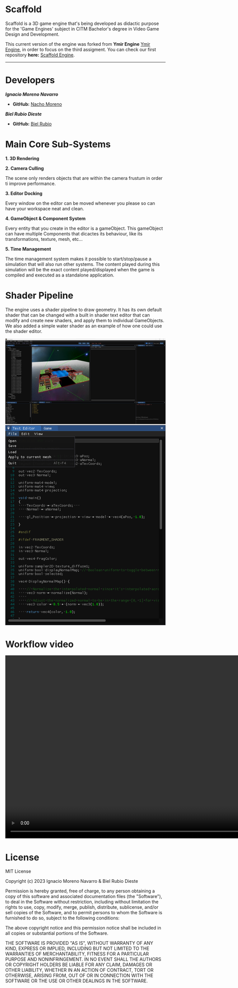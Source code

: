 # Scaffold

Scaffold is a 3D game engine that's being developed as didactic purpose for the 'Game Engines' subject in CITM Bachelor's degree in Video Game Design and Development.

This current version of the engine was forked from **Ymir Engine** [Ymir Engine](https://github.com/francesctr4/Ymir-Engine), in order to focus on the third assigment.
You can check our first repository **here:** [Scaffold Engine](https://github.com/NachoMoren/Scaffold).
    
****

# Developers

_**Ignacio Moreno Navarro**_
* **GitHub:** [Nacho Moreno](https://github.com/NachoMoren)

_**Biel Rubio Dieste**_
* **GitHub:** [Biel Rubio](https://github.com/BielRubio)

# Main Core Sub-Systems

**1. 3D Rendering**

**2. Camera Culling**

The scene only renders objects that are within the camera frustum in order ti improve performance.

**3. Editor Docking**

Every window on the editor can be moved whenever you please so can have your workspace neat and clean.

**4. GameObject & Component System**

Every entity that you create in the editor is a gameObject. This gameObject can have multiple Components that dicactes its behaviour, like its transformations, texture, mesh, etc...

**5. Time Management**

The time management system makes it possible to start/stop/pause a simulation that will also run other systems. The content played during this simulation will be the exact content played/displayed when the game is compiled and executed as a standalone application.

# Shader Pipeline

The engine uses a shader pipeline to draw geometry. It has its own default shader that can be changed with a built in shader text editor that can modify and create new shaders, and apply them to individual GameObjects.
We also added a simple water shader as an example of how one could use the shader editor.

![Water shader](images/WaterShader.png)
![Text editor unwrapped](images/TextEditorUnwrapped.png)

# Workflow video

<video src="images/workflow.mp4" width="1024" height="576" controls></video>

# License

MIT License

Copyright (c) 2023 Ignacio Moreno Navarro & Biel Rubio Dieste

Permission is hereby granted, free of charge, to any person obtaining a copy
of this software and associated documentation files (the "Software"), to deal
in the Software without restriction, including without limitation the rights
to use, copy, modify, merge, publish, distribute, sublicense, and/or sell
copies of the Software, and to permit persons to whom the Software is
furnished to do so, subject to the following conditions:

The above copyright notice and this permission notice shall be included in all
copies or substantial portions of the Software.

THE SOFTWARE IS PROVIDED "AS IS", WITHOUT WARRANTY OF ANY KIND, EXPRESS OR
IMPLIED, INCLUDING BUT NOT LIMITED TO THE WARRANTIES OF MERCHANTABILITY,
FITNESS FOR A PARTICULAR PURPOSE AND NONINFRINGEMENT. IN NO EVENT SHALL THE
AUTHORS OR COPYRIGHT HOLDERS BE LIABLE FOR ANY CLAIM, DAMAGES OR OTHER
LIABILITY, WHETHER IN AN ACTION OF CONTRACT, TORT OR OTHERWISE, ARISING FROM,
OUT OF OR IN CONNECTION WITH THE SOFTWARE OR THE USE OR OTHER DEALINGS IN THE
SOFTWARE.
